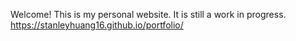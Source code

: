Welcome! This is my personal website. It is still a work in progress.
https://stanleyhuang16.github.io/portfolio/
